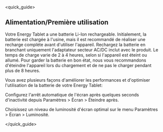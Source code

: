 <quick_guide> 

## Alimentation/Première utilisation

Votre Energy Tablet a une batterie Li-Ion rechargeable. Initialement, la batterie est chargée à l'usine, mais il est recommandé de réaliser une recharge complète avant d'utiliser l'appareil. Rechargez la batterie en branchant uniquement l'adaptateur secteur AC/DC inclut avec le produit. Le temps de charge varie de 2 à 4 heures, selon si l'appareil est éteint ou allumé. Pour garder la batterie en bon état, nous vous recommandons d'éteindre l'appareil lors du chargement et de ne pas le charger pendant plus de 8 heures.

Vous avez plusieurs façons d'améliorer les performances et d'optimiser l'utilisation de la batterie de votre Energy Tablet:

Configurez l'arrêt automatique de l'écran après quelques seconds d'inactivité depuis Paramètres > Écran > Éteindre après.

Choisissez un niveau de luminosité d'écran optimal sur le menu Paramètres > Écran > Luminosité.


</quick_guide>
